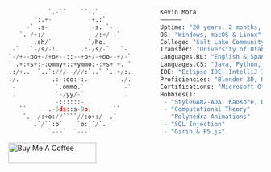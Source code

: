 ```python

           `.-``    ``-.`                 Kevin Mora         
       `:.+-          -+.:`               ——————
     -` .s-            -s. `-             Uptime: "20 years, 2 months, 24 days"
   `.-/+:/-            -/:+/-.`           OS: "Windows, macOS & Linux"
       .sh/`          `/ho.               College: "Salt Lake Community College"
 -`   `-/s/-:.      .:-/s/-`   `-         Transfer: "University of Utah"
`-/+--oo+-/+o+--::--+o+/-+oo--+/-`        Languages.RL: "English & Spanish"
` .+:+s+:-:ommy+::+ymmo:-:+s+:+. `        Languages.CS: "Java, Python, JS, HTML, CSS, SQL, Processing"
.:/+..  `..`:///--///:`..` `..+/:.        IDE: "Eclipse IDE, IntelliJ IDEA, PyCharm CE, VS Code"
./.         .:-:oo:-:.         ./.        Proficiencies: "Blender 3D, Houdini, Photoshop, Tableau, Excel"
`-           `.ommo.`           -`        Certifications: "Microsoft Office 2013, Summer Geometry Institute"
 .           `-/yy/-`           .         Hobbies():
             -::::::-                      - "StyleGAN2-ADA, KaoKore, DALL-E, CLIP & VQGAN"
   ``      .-6ds::s-9o.      ``            - "Computational Theory"
    `.--/:+o://````//:o+:/--.`             - "Polyhedra Animations"
       .`/``:o`    `o:``/`.                - "SQL Injection"
           `---`  `---`                    - "Girih & P5.js"       
```
<a href="https://www.buymeacoffee.com/morkev" target="_blank"><img src="https://cdn.buymeacoffee.com/buttons/default-orange.png" alt="Buy Me A Coffee" height="41" width="174"></a>
<!---
Cooking some very yummy code
--->
